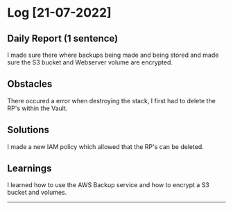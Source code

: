 # Log [21-07-2022]
 
## Daily Report (1 sentence)

I made sure there where backups being made and being stored and made sure the S3 bucket and Webserver volume are encrypted.
 
## Obstacles

There occured a error when destroying the stack, I first had to delete the RP's within the Vault.
 
## Solutions

I made a new IAM policy which allowed that the RP's can be deleted. 

## Learnings

I learned how to use the AWS Backup service and how to encrypt a S3 bucket and volumes. 

---